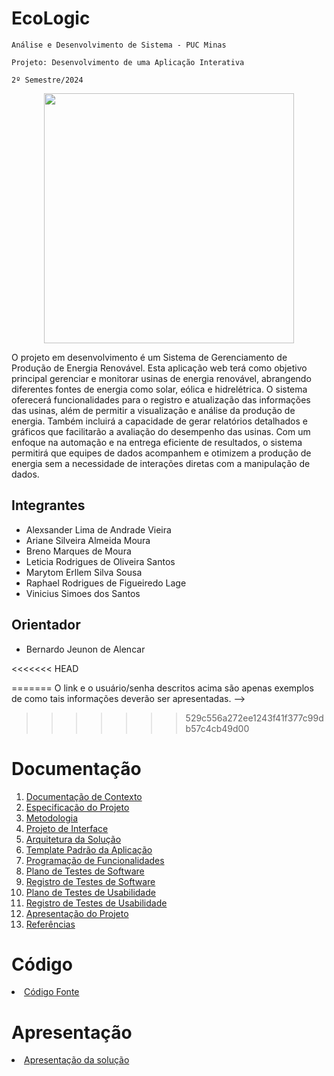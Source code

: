 # EcoLogic

`Análise e Desenvolvimento de Sistema - PUC Minas`

`Projeto: Desenvolvimento de uma Aplicação Interativa`

`2º Semestre/2024`



<p align="center">
  <img src= "https://github.com/user-attachments/assets/421f29b0-8a8a-4948-8b61-d087fa89c79a" width="400">
</p>


O projeto em desenvolvimento é um Sistema de Gerenciamento de Produção de Energia Renovável. Esta aplicação web terá como objetivo principal gerenciar e monitorar usinas de energia renovável, abrangendo diferentes fontes de energia como solar, eólica e hidrelétrica. O sistema oferecerá funcionalidades para o registro e atualização das informações das usinas, além de permitir a visualização e análise da produção de energia. Também incluirá a capacidade de gerar relatórios detalhados e gráficos que facilitarão a avaliação do desempenho das usinas. Com um enfoque na automação e na entrega eficiente de resultados, o sistema permitirá que equipes de dados acompanhem e otimizem a produção de energia sem a necessidade de interações diretas com a manipulação de dados.

## Integrantes

* Alexsander Lima de Andrade Vieira
* Ariane Silveira Almeida Moura
* Breno Marques de Moura
* Leticia Rodrigues de Oliveira Santos
* Marytom Erllem Silva Sousa
* Raphael Rodrigues de Figueiredo Lage
* Vinicius Simoes dos Santos


## Orientador

* Bernardo Jeunon de Alencar

<<<<<<< HEAD
<!-- ## Instruções de utilização 
=======
<!--## Instruções de utilização 
>>>>>>> 529c556a272ee1243f41f377c99db57c4cb49d00

Assim que a primeira versão do sistema estiver disponível, deverá complementar com as instruções de utilização. Descreva como instalar eventuais dependências e como executar a aplicação.

Não deixe de informar o link onde a aplicação estiver disponível para acesso (por exemplo: https://adota-pet.herokuapp.com/src/index.html).

Se houver usuário de teste, o login e a senha também deverão ser informados aqui (por exemplo: usuário - admin / senha - admin).

<<<<<<< HEAD
O link e o usuário/senha descritos acima são apenas exemplos de como tais informações deverão ser apresentadas.  -->
=======
O link e o usuário/senha descritos acima são apenas exemplos de como tais informações deverão ser apresentadas. -->
>>>>>>> 529c556a272ee1243f41f377c99db57c4cb49d00

# Documentação

<ol>
<li><a href="docs/01-Documentação de Contexto.md"> Documentação de Contexto</a></li>
<li><a href="docs/02-Especificação do Projeto.md"> Especificação do Projeto</a></li>
<li><a href="docs/03-Metodologia.md"> Metodologia</a></li>
<li><a href="docs/04-Projeto de Interface.md"> Projeto de Interface</a></li>
<li><a href="docs/05-Arquitetura da Solução.md"> Arquitetura da Solução</a></li>
<li><a href="docs/06-Template Padrão da Aplicação.md"> Template Padrão da Aplicação</a></li>
<li><a href="docs/07-Programação de Funcionalidades.md"> Programação de Funcionalidades</a></li>
<li><a href="docs/08-Plano de Testes de Software.md"> Plano de Testes de Software</a></li>
<li><a href="docs/09-Registro de Testes de Software.md"> Registro de Testes de Software</a></li>
<li><a href="docs/10-Plano de Testes de Usabilidade.md"> Plano de Testes de Usabilidade</a></li>
<li><a href="docs/11-Registro de Testes de Usabilidade.md"> Registro de Testes de Usabilidade</a></li>
<li><a href="docs/12-Apresentação do Projeto.md"> Apresentação do Projeto</a></li>
<li><a href="docs/13-Referências.md"> Referências</a></li>
</ol>

# Código

<li><a href="src/README.md"> Código Fonte</a></li>

# Apresentação

<li><a href="presentation/README.md"> Apresentação da solução</a></li>

